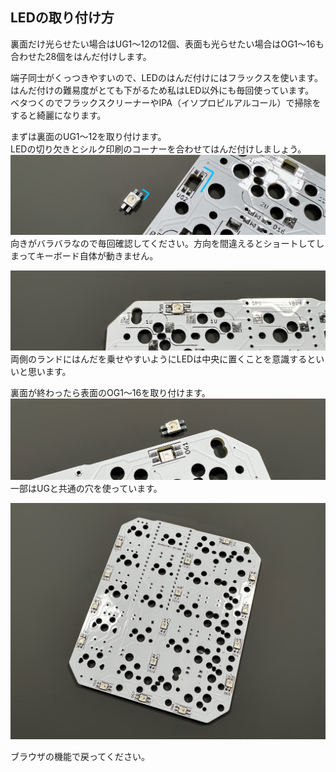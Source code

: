 ## LEDの取り付け方
  
裏面だけ光らせたい場合はUG1～12の12個、表面も光らせたい場合はOG1～16も合わせた28個をはんだ付けします。  
  
端子同士がくっつきやすいので、LEDのはんだ付けにはフラックスを使います。  
はんだ付けの難易度がとても下がるため私はLED以外にも毎回使っています。  
ベタつくのでフラックスクリーナーやIPA（イソプロピルアルコール）で掃除をすると綺麗になります。  
  
まずは裏面のUG1～12を取り付けます。  
LEDの切り欠きとシルク印刷のコーナーを合わせてはんだ付けしましょう。  
![](img/IMG_3498.jpeg)    
向きがバラバラなので毎回確認してください。方向を間違えるとショートしてしまってキーボード自体が動きません。  
    
    
![](img/IMG_3507.jpeg)    
両側のランドにはんだを乗せやすいようにLEDは中央に置くことを意識するといいと思います。  

裏面が終わったら表面のOG1～16を取り付けます。  
![](img/IMG_3510.jpeg)  
一部はUGと共通の穴を使っています。  

![](img/IMG_3511.jpeg)  

ブラウザの機能で戻ってください。  
